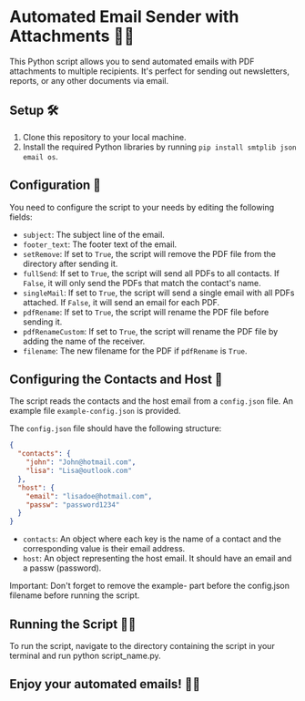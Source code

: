 # Automated Email Sender with Attachments 📧🚀

This Python script allows you to send automated emails with PDF attachments to multiple recipients. It's perfect for sending out newsletters, reports, or any other documents via email.

## Setup 🛠️

1. Clone this repository to your local machine.
2. Install the required Python libraries by running `pip install smtplib json email os`.

## Configuration 📝

You need to configure the script to your needs by editing the following fields:

- `subject`: The subject line of the email.
- `footer_text`: The footer text of the email.
- `setRemove`: If set to `True`, the script will remove the PDF file from the directory after sending it.
- `fullSend`: If set to `True`, the script will send all PDFs to all contacts. If `False`, it will only send the PDFs that match the contact's name.
- `singleMail`: If set to `True`, the script will send a single email with all PDFs attached. If `False`, it will send an email for each PDF.
- `pdfRename`: If set to `True`, the script will rename the PDF file before sending it.
- `pdfRenameCustom`: If set to `True`, the script will rename the PDF file by adding the name of the receiver.
- `filename`: The new filename for the PDF if `pdfRename` is `True`.

## Configuring the Contacts and Host 📇

The script reads the contacts and the host email from a `config.json` file. An example file `example-config.json` is provided.

The `config.json` file should have the following structure:

```json
{
  "contacts": {
    "john": "John@hotmail.com",
    "lisa": "Lisa@outlook.com"
  },
  "host": {
    "email": "lisadoe@hotmail.com",
    "passw": "password1234"
  }
}
```

- `contacts`: An object where each key is the name of a contact and the corresponding value is their email address.
- `host`: An object representing the host email. It should have an email and a passw (password).

Important: Don't forget to remove the example- part before the config.json filename before running the script.

## Running the Script 🏃‍♂️

To run the script, navigate to the directory containing the script in your terminal and run python script_name.py.

## Enjoy your automated emails! 🎉💌
